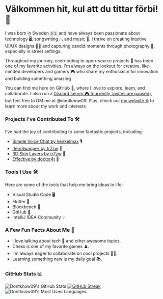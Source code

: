 # Välkommen hit, kul att du tittar förbi! 👋

I was born in Sweden 🇸🇪 and have always been passionate about technology 🖥️, songwriting 🎶, and music 🎵. I thrive on creating intuitive UI/UX designs 👨‍💻 and capturing candid moments through photography 📸, especially in street settings.

Throughout my journey, contributing to open-source projects 🔧 has been one of my favorite activities. I'm always on the lookout for creative, like-minded developers and gamers 🎮 who share my enthusiasm for innovation and building something amazing

You can find me here on GitHub 👋, where I love to explore, learn, and collaborate. I also run a [Discord server 🎮 (currently, invites are paused)](https://discord.gg/QKQp88bPGb), but feel free to DM me at @dontknow09. Plus, check out [my website 🌐](https://dontknow09.github.io) to learn more about my work and interests.

### Projects I've Contributed To 🛠️
I’ve had the joy of contributing to some fantastic projects, including:
- [Simple Voice Chat by henkelmax](https://github.com/henkelmax/simple-voice-chat) 🎙️
- [ItemSwapper by tr7zw](https://github.com/tr7zw/itemswapper) 🔄
- [3D Skin Layers by tr7zw](https://github.com/tr7zw/3d-skin-layers) 🎨
- [Effective by doctor4t](https://github.com/Ladysnake/Effective) 🌊

### Tools I Use 🛠️
Here are some of the tools that help me bring ideas to life:
- Visual Studio Code 🖥️
- Flutter 🚀
- Blockbench 🧱
- GitHub 🐙
- IntelliJ IDEA Community 💡

### A Few Fun Facts About Me 🤩
- I love talking about tech 💬 and other awesome topics.
- Chess is one of my favorite games ♟️.
- I’m always eager to collaborate on cool projects 👨‍💻.
- Learning something new is my daily goal 📚.  

### GitHub Stats 📊
![Dontknow09's GitHub Stats](https://github-readme-stats.vercel.app/api?username=Dontknow09&count_private=true&show_icons=true&include_all_commits=true&theme=radical)
[![GitHub Streak](https://github-readme-streak-stats.herokuapp.com?user=Dontknow09&theme=radical&date_format=j%20M%5B%20Y%5D&exclude_days=Mon%2CTue&mode=weekly)](https://git.io/streak-stats)
![Dontknow09's Most Used Languages](https://github-readme-stats.vercel.app/api/top-langs/?username=Dontknow09&theme=radical&hide_border=false&include_all_commits=true&count_private=true&layout=compact)

<!--
**Dontknow09/Dontknow09** is a ✨ _special_ ✨ repository because its `README.md` (this file) appears on your GitHub profile.

Here are some ideas to get you started:

- 🔭 I’m currently working on ...
- 🌱 I’m currently learning ...
- 👯 I’m looking to collaborate on ...
- 🤔 I’m looking for help with ...
- 💬 Ask me about ...
- 📫 How to reach me: ...
- 😄 Pronouns: ...
- ⚡ Fun fact: ...
-->
